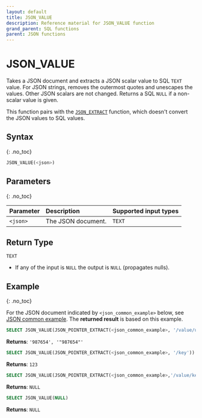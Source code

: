 ```yaml
---
layout: default
title: JSON_VALUE
description: Reference material for JSON_VALUE function
grand_parent: SQL functions
parent: JSON functions
---
```


# JSON_VALUE

Takes a JSON document and extracts a JSON scalar value to SQL `TEXT` value.
For JSON strings, removes the outermost quotes and unescapes the values.
Other JSON scalars are not changed.
Returns a SQL `NULL` if a non-scalar value is given.

This function pairs with the [`JSON_EXTRACT`](json-extract.md) function, which doesn't convert the JSON values to SQL values.

## Syntax

{: .no_toc}

```sql
JSON_VALUE(<json>)
```

## Parameters

{: .no_toc}

| Parameter                | Description                                                                                      | Supported input types |
|:-------------------------|:-------------------------------------------------------------------------------------------------|:----------------------|
| `<json>`                 | The JSON document.                                                                               | `TEXT`                |

## Return Type

`TEXT`
* If any of the input is `NULL` the output is `NULL` (propagates nulls).

## Example

{: .no_toc}

For the JSON document indicated by `<json_common_example>` below,
see [JSON common example](./index.md#json-common-example). The **returned result** is based on this example.

```sql
SELECT JSON_VALUE(JSON_POINTER_EXTRACT(<json_common_example>, '/value/uid')), JSON_POINTER_EXTRACT(<json_common_example>, '/value/uid')
```

**Returns**: `'987654', '"987654"'`

```sql
SELECT JSON_VALUE(JSON_POINTER_EXTRACT(<json_common_example>, '/key'))::INT
```

**Returns**: `123`

```sql
SELECT JSON_VALUE(JSON_POINTER_EXTRACT(<json_common_example>,'/value/keywords'))
```

**Returns**: `NULL`

```sql
SELECT JSON_VALUE(NULL)
```

**Returns**: `NULL`
